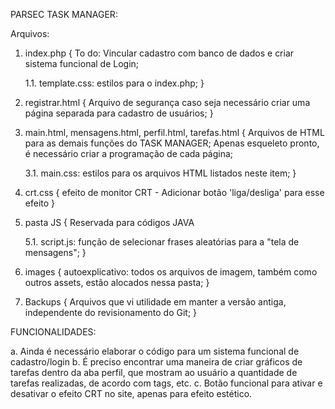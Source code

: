 PARSEC
TASK MANAGER:


Arquivos:
1. index.php {
    To do: Vincular cadastro com banco de dados e criar sistema funcional de Login;

    1.1. template.css: estilos para o index.php;
}

2. registrar.html {
    Arquivo de segurança caso seja necessário criar uma página separada para cadastro de usuários;
}

3. main.html, mensagens.html, perfil.html, tarefas.html { 
    Arquivos de HTML para as demais funções do TASK MANAGER;
    Apenas esqueleto pronto, é necessário criar a programação de cada página;

    3.1. main.css: estilos para os arquivos HTML listados neste item;
}

4. crt.css {
    efeito de monitor CRT - Adicionar botão 'liga/desliga' para esse efeito
}

5. pasta JS {
    Reservada para códigos JAVA

    5.1. script.js: função de selecionar frases aleatórias para a "tela de mensagens";
}

6. images {
    autoexplicativo: todos os arquivos de imagem, também como outros assets, estão alocados nessa pasta;
}

7. Backups {
    Arquivos que vi utilidade em manter a versão antiga, independente do revisionamento do Git;
}

FUNCIONALIDADES:

a. Ainda é necessário elaborar o código para um sistema funcional de cadastro/login
b. É preciso encontrar uma maneira de criar gráficos de tarefas dentro da aba perfil, que mostram ao
    usuário a quantidade de tarefas realizadas, de acordo com tags, etc.
c. Botão funcional para ativar e desativar o efeito CRT no site, apenas para efeito estético.
